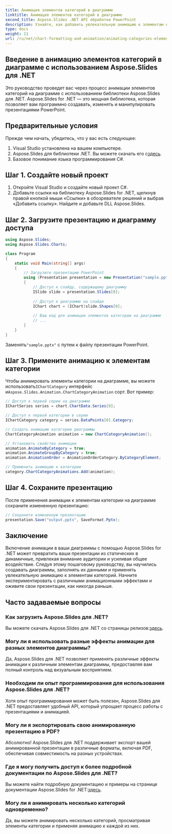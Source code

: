 ```yaml
---
title: Анимация элементов категорий в диаграмме
linktitle: Анимация элементов категорий в диаграмме
second_title: Aspose.Slides .NET API обработки PowerPoint
description: Узнайте, как добавить увлекательную анимацию к элементам категорий диаграммы с помощью Aspose.Slides для .NET. Улучшите свои презентации с помощью динамичных визуальных эффектов.
type: docs
weight: 11
url: /ru/net/chart-formatting-and-animation/animating-categories-elements/
---
```


## Введение в анимацию элементов категорий в диаграмме с использованием Aspose.Slides для .NET

Это руководство проведет вас через процесс анимации элементов категорий на диаграмме с использованием библиотеки Aspose.Slides для .NET. Aspose.Slides for .NET — это мощная библиотека, которая позволяет вам программно создавать, изменять и манипулировать презентациями PowerPoint.

## Предварительные условия

Прежде чем начать, убедитесь, что у вас есть следующее:

1. Visual Studio установлена на вашем компьютере.
2.  Aspose.Slides для библиотеки .NET. Вы можете скачать его с[здесь](https://releases.aspose.com/slides/net).
3. Базовое понимание языка программирования C#.

## Шаг 1. Создайте новый проект

1. Откройте Visual Studio и создайте новый проект C#.
2. Добавьте ссылки на библиотеку Aspose.Slides for .NET, щелкнув правой кнопкой мыши «Ссылки» в обозревателе решений и выбрав «Добавить ссылку». Найдите и добавьте DLL Aspose.Slides.

## Шаг 2. Загрузите презентацию и диаграмму доступа

```csharp
using Aspose.Slides;
using Aspose.Slides.Charts;

class Program
{
    static void Main(string[] args)
    {
        // Загрузите презентацию PowerPoint
        using (Presentation presentation = new Presentation("sample.pptx"))
        {
            // Доступ к слайду, содержащему диаграмму
            ISlide slide = presentation.Slides[0];
            
            // Доступ к диаграмме на слайде
            IChart chart = (IChart)slide.Shapes[0];
            
            // Ваш код для анимации элементов категории на диаграмме
            // ...
        }
    }
}
```

 Заменять`"sample.pptx"` с путем к файлу презентации PowerPoint.

## Шаг 3. Примените анимацию к элементам категории

 Чтобы анимировать элементы категории на диаграмме, вы можете использовать`IChartCategory` интерфейс и`Aspose.Slides.Animation.ChartCategoryAnimation` сорт. Вот пример:

```csharp
// Доступ к первой серии на диаграмме
IChartSeries series = chart.ChartData.Series[0];

// Доступ к первой категории в серии
IChartCategory category = series.DataPoints[0].Category;

// Создать анимацию категории диаграммы
ChartCategoryAnimation animation = new ChartCategoryAnimation();

// Установить свойства анимации
animation.AnimateByCategory = true;
animation.AnimateGroupByCategory = true;
animation.AnimationOrder = AnimationOrderCategory.ByCategoryElement;

// Применить анимацию к категории
category.ChartCategoryAnimations.Add(animation);
```

## Шаг 4. Сохраните презентацию

После применения анимации к элементам категории на диаграмме сохраните измененную презентацию:

```csharp
// Сохраните измененную презентацию
presentation.Save("output.pptx", SaveFormat.Pptx);
```

## Заключение

Включение анимации в ваши диаграммы с помощью Aspose.Slides for .NET может превратить ваши презентации из статических в динамичные, привлекая внимание аудитории и усиливая общее воздействие. Следуя этому пошаговому руководству, вы научились создавать диаграммы, заполнять их данными и применять увлекательную анимацию к элементам категорий. Начните экспериментировать с различными анимационными эффектами и оживите свои презентации, как никогда раньше.

## Часто задаваемые вопросы

### Как загрузить Aspose.Slides для .NET?

 Вы можете скачать Aspose.Slides для .NET со страницы релизов:[здесь](https://releases.aspose.com/slides/net).

### Могу ли я использовать разные эффекты анимации для разных элементов диаграммы?

Да, Aspose.Slides для .NET позволяет применять различные эффекты анимации к различным элементам диаграммы, предоставляя вам полный контроль над визуальным восприятием.

### Необходим ли опыт программирования для использования Aspose.Slides для .NET?

Хотя опыт программирования может быть полезен, Aspose.Slides для .NET предоставляет удобный API, который упрощает процесс работы с презентациями и анимацией.

### Могу ли я экспортировать свою анимированную презентацию в PDF?

Абсолютно! Aspose.Slides для .NET поддерживает экспорт вашей анимированной презентации в различные форматы, включая PDF, обеспечивая совместимость на разных устройствах.

### Где я могу получить доступ к более подробной документации по Aspose.Slides для .NET?

 Вы можете найти подробную документацию и примеры на странице документации Aspose.Slides for .NET:[здесь](https://reference.aspose.com/slides/net).

### Могу ли я анимировать несколько категорий одновременно?

Да, вы можете анимировать несколько категорий, просматривая элементы категории и применяя анимацию к каждой из них.